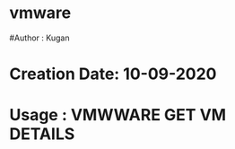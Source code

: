 # vmware

#Author        : Kugan
# Creation Date: 10-09-2020
# Usage        : VMWWARE GET VM DETAILS
